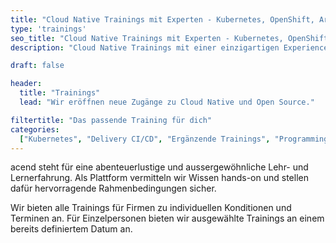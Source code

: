 ```yaml
---
title: "Cloud Native Trainings mit Experten - Kubernetes, OpenShift, Argo CD."
type: 'trainings'
seo_title: "Cloud Native Trainings mit Experten - Kubernetes, OpenShift, Argo CD."
description: "Cloud Native Trainings mit einer einzigartigen Experience. Von Kubernetes über Prometheus bis hin zu Cilium. "

draft: false

header:
  title: "Trainings"
  lead: "Wir eröffnen neue Zugänge zu Cloud Native und Open Source."

filtertitle: "Das passende Training für dich"
categories:
  ["Kubernetes", "Delivery CI/CD", "Ergänzende Trainings", "Programming"]
---
```


acend steht für eine abenteuerlustige und aussergewöhnliche Lehr- und Lernerfahrung. Als Plattform vermitteln wir Wissen hands-on und stellen dafür hervorragende Rahmenbedingungen sicher.<br/>

Wir bieten alle Trainings für Firmen zu individuellen Konditionen und Terminen an. Für Einzelpersonen bieten wir ausgewählte Trainings an einem bereits definiertem Datum an.
